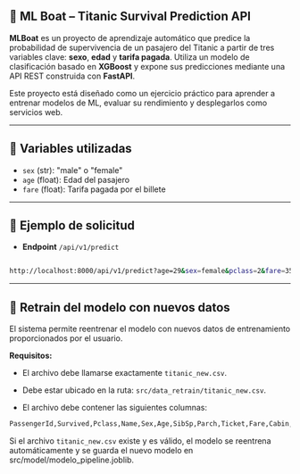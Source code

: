 ## 🚤 ML Boat – Titanic Survival Prediction API

**MLBoat** es un proyecto de aprendizaje automático que predice la probabilidad de supervivencia de un pasajero del Titanic a partir de tres variables clave: **sexo**, **edad** y **tarifa pagada**. Utiliza un modelo de clasificación basado en **XGBoost** y expone sus predicciones mediante una API REST construida con **FastAPI**.

Este proyecto está diseñado como un ejercicio práctico para aprender a entrenar modelos de ML, evaluar su rendimiento y desplegarlos como servicios web.

---


## 🧠 Variables utilizadas

- `sex` (str): "male" o "female"
- `age` (float): Edad del pasajero
- `fare` (float): Tarifa pagada por el billete

---

## 📡 Ejemplo de solicitud

- **Endpoint** `/api/v1/predict`

``` bash

http://localhost:8000/api/v1/predict?age=29&sex=female&pclass=2&fare=35.5
```

---


## 🔁 Retrain del modelo con nuevos datos

El sistema permite reentrenar el modelo con nuevos datos de entrenamiento proporcionados por el usuario.

**Requisitos:**

- El archivo debe llamarse exactamente `titanic_new.csv`.

- Debe estar ubicado en la ruta: `src/data_retrain/titanic_new.csv`.

- El archivo debe contener las siguientes columnas:

``` bash
PassengerId,Survived,Pclass,Name,Sex,Age,SibSp,Parch,Ticket,Fare,Cabin,Embarked
```

Si el archivo `titanic_new.csv` existe y es válido, el modelo se reentrena automáticamente y se guarda el nuevo modelo en src/model/modelo_pipeline.joblib.
